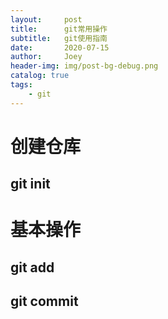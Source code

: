 ```yaml
---
layout:     post
title:      git常用操作
subtitle:   git使用指南
date:       2020-07-15
author:     Joey
header-img: img/post-bg-debug.png
catalog: true
tags:
    - git
---
```


# 创建仓库

## git init

# 基本操作

## git add
## git commit
